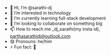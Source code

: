 - 👋 Hi, I’m @sarathi-dj
- 👀 I’m interested in technology
- 🌱 I’m currently learning full-stack development
- 💞️ I’m looking to collaborate on something big
- 📫 How to reach me _dj_sarathi(my insta id), parthasarathidj@outlook.com
- 😄 Pronouns: he/him
- ⚡ Fun fact: 🥷

<!---
sarathi-dj/sarathi-dj is a ✨ special ✨ repository because its `README.md` (this file) appears on your GitHub profile.
You can click the Preview link to take a look at your changes.
--->
